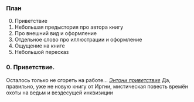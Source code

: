 
### План

0. Приветствие
1. Небольшая предыстория про автора книгу
2. Про внешний вид и оформление
3. Отдельное слово про иллюстрации и оформление
4. Ощущение на книге
5.  Небольшой пересказ


### 0. Приветствие.

Осталось только не сгореть на работе...
[*Энтони приветствие*](ЭНТОНИ_ПРИВЕСТВИЕ)
Да, правильно, уже не новую книгу от Иргни, мистическая повесть времён охоты на ведьм и вездесущей инквизиции 